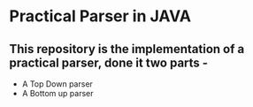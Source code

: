 # Practical Parser in JAVA
## This repository is the implementation of a practical parser, done it two parts -
* A Top Down parser
* A Bottom up parser
